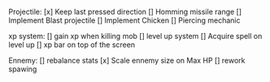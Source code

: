 Projectile:
    [x] Keep last pressed direction
    [] Homming missile range
    [] Implement Blast projectile
    [] Implement Chicken
    [] Piercing mechanic

xp system:
    [] gain xp when killing mob
    [] level up system
    [] Acquire spell on level up
    [] xp bar on top of the screen

Ennemy:
    [] rebalance stats
    [x] Scale ennemy size on Max HP
    [] rework spawing 
